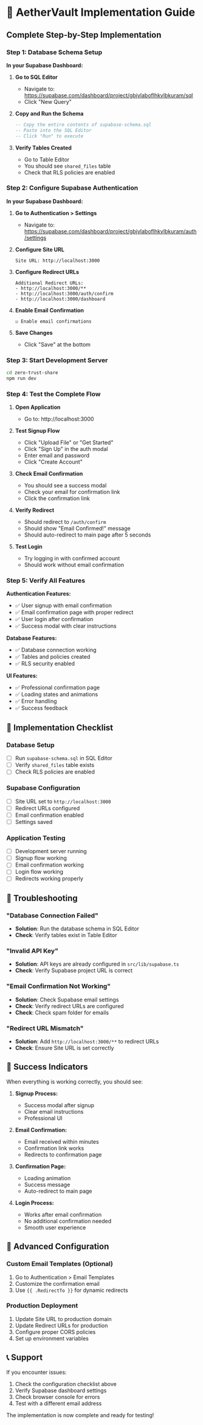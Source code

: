 # 🚀 AetherVault Implementation Guide

## Complete Step-by-Step Implementation

### Step 1: Database Schema Setup

**In your Supabase Dashboard:**

1. **Go to SQL Editor**
   - Navigate to: https://supabase.com/dashboard/project/gbjvlaboflhkvlbkuram/sql
   - Click "New Query"

2. **Copy and Run the Schema**
   ```sql
   -- Copy the entire contents of supabase-schema.sql
   -- Paste into the SQL Editor
   -- Click "Run" to execute
   ```

3. **Verify Tables Created**
   - Go to Table Editor
   - You should see `shared_files` table
   - Check that RLS policies are enabled

### Step 2: Configure Supabase Authentication

**In your Supabase Dashboard:**

1. **Go to Authentication > Settings**
   - Navigate to: https://supabase.com/dashboard/project/gbjvlaboflhkvlbkuram/auth/settings

2. **Configure Site URL**
   ```
   Site URL: http://localhost:3000
   ```

3. **Configure Redirect URLs**
   ```
   Additional Redirect URLs:
   - http://localhost:3000/**
   - http://localhost:3000/auth/confirm
   - http://localhost:3000/dashboard
   ```

4. **Enable Email Confirmation**
   ```
   ☑ Enable email confirmations
   ```

5. **Save Changes**
   - Click "Save" at the bottom

### Step 3: Start Development Server

```bash
cd zero-trust-share
npm run dev
```

### Step 4: Test the Complete Flow

1. **Open Application**
   - Go to: http://localhost:3000

2. **Test Signup Flow**
   - Click "Upload File" or "Get Started"
   - Click "Sign Up" in the auth modal
   - Enter email and password
   - Click "Create Account"

3. **Check Email Confirmation**
   - You should see a success modal
   - Check your email for confirmation link
   - Click the confirmation link

4. **Verify Redirect**
   - Should redirect to `/auth/confirm`
   - Should show "Email Confirmed!" message
   - Should auto-redirect to main page after 5 seconds

5. **Test Login**
   - Try logging in with confirmed account
   - Should work without email confirmation

### Step 5: Verify All Features

**Authentication Features:**
- ✅ User signup with email confirmation
- ✅ Email confirmation page with proper redirect
- ✅ User login after confirmation
- ✅ Success modal with clear instructions

**Database Features:**
- ✅ Database connection working
- ✅ Tables and policies created
- ✅ RLS security enabled

**UI Features:**
- ✅ Professional confirmation page
- ✅ Loading states and animations
- ✅ Error handling
- ✅ Success feedback

## 🎯 Implementation Checklist

### Database Setup
- [ ] Run `supabase-schema.sql` in SQL Editor
- [ ] Verify `shared_files` table exists
- [ ] Check RLS policies are enabled

### Supabase Configuration
- [ ] Site URL set to `http://localhost:3000`
- [ ] Redirect URLs configured
- [ ] Email confirmation enabled
- [ ] Settings saved

### Application Testing
- [ ] Development server running
- [ ] Signup flow working
- [ ] Email confirmation working
- [ ] Login flow working
- [ ] Redirects working properly

## 🚨 Troubleshooting

### "Database Connection Failed"
- **Solution**: Run the database schema in SQL Editor
- **Check**: Verify tables exist in Table Editor

### "Invalid API Key"
- **Solution**: API keys are already configured in `src/lib/supabase.ts`
- **Check**: Verify Supabase project URL is correct

### "Email Confirmation Not Working"
- **Solution**: Check Supabase email settings
- **Check**: Verify redirect URLs are configured
- **Check**: Check spam folder for emails

### "Redirect URL Mismatch"
- **Solution**: Add `http://localhost:3000/**` to redirect URLs
- **Check**: Ensure Site URL is set correctly

## 🎉 Success Indicators

When everything is working correctly, you should see:

1. **Signup Process:**
   - Success modal after signup
   - Clear email instructions
   - Professional UI

2. **Email Confirmation:**
   - Email received within minutes
   - Confirmation link works
   - Redirects to confirmation page

3. **Confirmation Page:**
   - Loading animation
   - Success message
   - Auto-redirect to main page

4. **Login Process:**
   - Works after email confirmation
   - No additional confirmation needed
   - Smooth user experience

## 🔧 Advanced Configuration

### Custom Email Templates (Optional)
1. Go to Authentication > Email Templates
2. Customize the confirmation email
3. Use `{{ .RedirectTo }}` for dynamic redirects

### Production Deployment
1. Update Site URL to production domain
2. Update Redirect URLs for production
3. Configure proper CORS policies
4. Set up environment variables

## 📞 Support

If you encounter issues:
1. Check the configuration checklist above
2. Verify Supabase dashboard settings
3. Check browser console for errors
4. Test with a different email address

The implementation is now complete and ready for testing!
